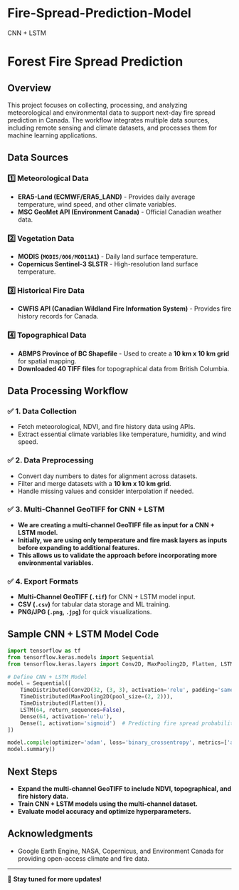 # Fire-Spread-Prediction-Model
CNN + LSTM
# Forest Fire Spread Prediction

## Overview
This project focuses on collecting, processing, and analyzing meteorological and environmental data to support next-day fire spread prediction in Canada. The workflow integrates multiple data sources, including remote sensing and climate datasets, and processes them for machine learning applications.

## Data Sources
### 1️⃣ **Meteorological Data**
- **ERA5-Land (ECMWF/ERA5_LAND)** - Provides daily average temperature, wind speed, and other climate variables.
- **MSC GeoMet API (Environment Canada)** - Official Canadian weather data.

### 2️⃣ **Vegetation Data**
- **MODIS (`MODIS/006/MOD11A1`)** - Daily land surface temperature.
- **Copernicus Sentinel-3 SLSTR** - High-resolution land surface temperature.

### 3️⃣ **Historical Fire Data**
- **CWFIS API (Canadian Wildland Fire Information System)** - Provides fire history records for Canada.

### 4️⃣ **Topographical Data**
- **ABMPS Province of BC Shapefile** - Used to create a **10 km x 10 km grid** for spatial mapping.
- **Downloaded 40 TIFF files** for topographical data from British Columbia.

## Data Processing Workflow
### ✅ **1. Data Collection**
- Fetch meteorological, NDVI, and fire history data using APIs.
- Extract essential climate variables like temperature, humidity, and wind speed.

### ✅ **2. Data Preprocessing**
- Convert day numbers to dates for alignment across datasets.
- Filter and merge datasets with a **10 km x 10 km grid**.
- Handle missing values and consider interpolation if needed.

### ✅ **3. Multi-Channel GeoTIFF for CNN + LSTM**
- **We are creating a multi-channel GeoTIFF file as input for a CNN + LSTM model.**
- **Initially, we are using only temperature and fire mask layers as inputs before expanding to additional features.**
- **This allows us to validate the approach before incorporating more environmental variables.**

### ✅ **4. Export Formats**
- **Multi-Channel GeoTIFF (`.tif`)** for CNN + LSTM model input.
- **CSV (`.csv`)** for tabular data storage and ML training.
- **PNG/JPG (`.png`, `.jpg`)** for quick visualizations.

## Sample CNN + LSTM Model Code
```python
import tensorflow as tf
from tensorflow.keras.models import Sequential
from tensorflow.keras.layers import Conv2D, MaxPooling2D, Flatten, LSTM, Dense, TimeDistributed, Reshape

# Define CNN + LSTM Model
model = Sequential([
    TimeDistributed(Conv2D(32, (3, 3), activation='relu', padding='same'), input_shape=(7, 64, 64, 2)),
    TimeDistributed(MaxPooling2D(pool_size=(2, 2))),
    TimeDistributed(Flatten()),
    LSTM(64, return_sequences=False),
    Dense(64, activation='relu'),
    Dense(1, activation='sigmoid')  # Predicting fire spread probability for next day
])

model.compile(optimizer='adam', loss='binary_crossentropy', metrics=['accuracy'])
model.summary()
```

## Next Steps
- **Expand the multi-channel GeoTIFF to include NDVI, topographical, and fire history data.**
- **Train CNN + LSTM models using the multi-channel dataset.**
- **Evaluate model accuracy and optimize hyperparameters.**

## Acknowledgments
- Google Earth Engine, NASA, Copernicus, and Environment Canada for providing open-access climate and fire data.

---
🚀 **Stay tuned for more updates!**


